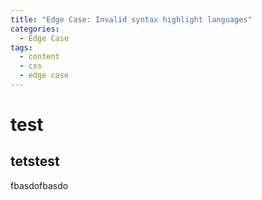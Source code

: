 ```yaml
---
title: "Edge Case: Invalid syntax highlight languages"
categories:
  - Edge Case
tags:
  - content
  - css
  - edge case
---
```

# test
## tetstest
fbasdofbasdo